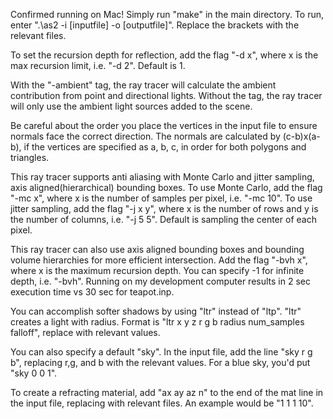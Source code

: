 Confirmed running on Mac!
Simply run "make" in the main directory.
To run, enter ".\as2 -i [inputfile] -o [outputfile]". Replace the brackets with the relevant files.

To set the recursion depth for reflection, add the flag "-d x", where x is the max recursion limit, i.e. "-d 2".
Default is 1.

With the "-ambient" tag, the ray tracer will calculate the ambient contribution from point and directional lights.
Without the tag, the ray tracer will only use the ambient light sources added to the scene.

Be careful about the order you place the vertices in the input file to ensure normals face the correct direction.
The normals are calculated by (c-b)x(a-b), if the vertices are specified as a, b, c, in order for both polygons and triangles.

This ray tracer supports anti aliasing with Monte Carlo and jitter sampling, axis aligned(hierarchical) bounding boxes.
To use Monte Carlo, add the flag "-mc x", where x is the number of samples per pixel, i.e. "-mc 10".
To use jitter sampling, add the flag "-j x y", where x is the number of rows and y is the number of columns, i.e. "-j 5 5". 
Default is sampling the center of each pixel.

This ray tracer can also use axis aligned bounding boxes and bounding volume hierarchies for more efficient intersection. 
Add the flag "-bvh x", where x is the maximum recursion depth. You can specify -1 for infinite depth, i.e. "-bvh". Running
on my development computer results in 2 sec execution time vs 30 sec for teapot.inp.

You can accomplish softer shadows by using "ltr" instead of "ltp". "ltr" creates a light with radius.
Format is "ltr x y z r g b radius num_samples falloff", replace with relevant values.

You can also specify a default "sky". In the input file, add the line "sky r g b", replacing r,g, and b with the relevant values.
For a blue sky, you'd put "sky 0 0 1".

To create a refracting material, add "ax ay az n" to the end of the mat line in the input file, replacing with relevant files.
An example would be "1 1 1 10".